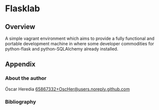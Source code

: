 # Flasklab 

## Overview
A simple vagrant environment which aims to provide a fully functional and
portable development machine in where some developer commodities for
python-flask and python-SQLAlchemy already installed.

## Appendix
### About the author
Óscar Heredia 65867332+OscHer@users.noreply.github.com
### Bibliography


